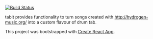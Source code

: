 [![Build Status](https://travis-ci.org/andrew-murray/tabit.svg?branch=master)](https://travis-ci.org/andrew-murray/tabit)

tabit provides functionality to turn songs created with http://hydrogen-music.org/ into a custom flavour of drum tab.

This project was bootstrapped with [Create React App](https://github.com/facebook/create-react-app).
